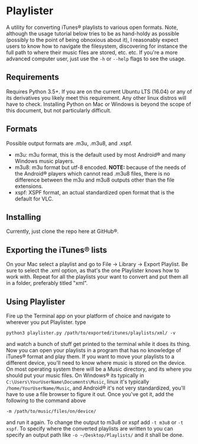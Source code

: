# Playlister

A utility for converting iTunes® playlists to various open formats. Note, although the usage tutorial
below tries to be as hand-holdy as possible (possibly to the point of being obnoxious about it), I
reasonably expect users to know how to navigate the filesystem, discovering for instance the full
path to where their music files are stored, etc. etc. If you're a more advanced computer user, just
use the `-h` or `--help` flags to see the usage.

## Requirements

Requires Python 3.5+. If you are on the current Ubuntu LTS (16.04) or any of its derivatives you
likely meet this requirement. Any other linux distros will have to check. Installing Python on
Mac or Windows is beyond the scope of this document, but not particularly difficult.

## Formats

Possible output formats are .m3u, .m3u8, and .xspf.

* m3u: m3u format, this is the default used by most Android® and many Windows music players.
* m3u8: m3u format but utf-8 encoded. **NOTE:** because of the needs of the Android® players which
cannot read .m3u8 files, there is no difference between the m3u and m3u8 outputs other than the
file extensions.
* xspf: XSPF format, an actual standardized open format that is the default for VLC.

## Installing

Currently, just clone the repo here at GitHub®.

## Exporting the iTunes® lists

On your Mac select a playlist and go to File -> Library -> Export Playlist. Be sure to select the
.xml option, as that's the one Playlister knows how to work with. Repeat for all the playlists your
want to convert and put them all in a folder, preferably titled "xml".

## Using Playlister

Fire up the Terminal app on your platform of choice and navigate to wherever you put Playlister.
type

`python3 playlister.py /path/to/exported/itunes/playlists/xml/ -v`

and watch a bunch of stuff get printed to the terminal while it does its thing. Now you can open
your playlists in a program that has no knowledge of iTunes® format and play them. If you want to
move your playlists to a different device, you'll need to know where music is stored on the device.
On most operating system there will be a Music directory, and its where you should put your music
files. On Windows® its typically in `C:\Users\YourUserName\Documents\Music`, linux it's typically
`/home/YourUserName/Music`, and Android® it's not very standardized, you'll have to use a file
browser to figure it out. Once you've got it, add the following to the command above

`-m /path/to/music/files/on/device/`

and run it again. To change the output to m3u8 or xspf add `-t m3u8` or `-t xspf`. To specify where
the converted playlists are written to you can specify an output path like `-o ~/Desktop/Playlists/`
and it shall be done.
